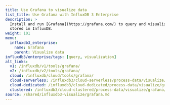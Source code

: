 ```yaml
---
title: Use Grafana to visualize data
list_title: Use Grafana with InfluxDB 3 Enterprise
description: >
  Install and run [Grafana](https://grafana.com/) to query and visualize data
  stored in InfluxDB.
weight: 101
menu:
  influxdb3_enterprise:
    name: Grafana
    parent: Visualize data
influxdb3/enterprise/tags: [query, visualization]
alt_links:
  v1: /influxdb/v1/tools/grafana/
  v2: /influxdb/v2/tools/grafana/
  cloud: /influxdb/cloud/tools/grafana/
  cloud-serverless: /influxdb3/cloud-serverless/process-data/visualize/grafana/
  cloud-dedicated: /influxdb3/cloud-dedicated/process-data/visualize/grafana/
  clustered: /influxdb3/cloud-clustered/process-data/visualize/grafana/
source: /shared/influxdb3-visualize/grafana.md
---
```


<!--
The content of this page is at content/shared/influxdb3-visualize/grafana.md
-->
